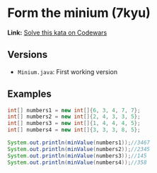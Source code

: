 # Form the minium (7kyu)
**Link:** [Solve this kata on Codewars](https://www.codewars.com/kata/5ac6932b2f317b96980000ca)
## Versions
- `Minium.java`: First working version

## Examples
```java
int[] numbers1 = new int[]{6, 3, 4, 7, 7};
int[] numbers2 = new int[]{2, 4, 3, 3, 5};
int[] numbers3 = new int[]{1, 4, 4, 4, 5};
int[] numbers4 = new int[]{3, 3, 3, 8, 5};

System.out.println(minValue(numbers1));//3467
System.out.println(minValue(numbers2));//2345
System.out.println(minValue(numbers3));//145
System.out.println(minValue(numbers4));//358
